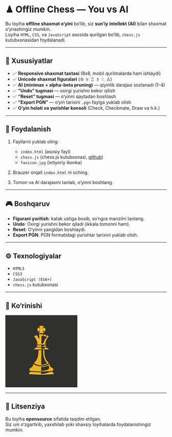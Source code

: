 # ♟ Offline Chess — You vs AI

Bu loyiha **offline shaxmat o‘yini** bo‘lib, siz **sun’iy intellekt (AI)** bilan shaxmat o‘ynashingiz mumkin.  
Loyiha `HTML`, `CSS`, va `JavaScript` asosida qurilgan bo‘lib, `chess.js` kutubxonasidan foydalanadi.

---

## 🚀 Xususiyatlar
- ✅ **Responsive shaxmat taxtasi** (8x8, mobil qurilmalarda ham ishlaydi)  
- ✅ **Unicode shaxmat figuralari** (♔ ♕ ♖ ♗ ♘ ♙)  
- ✅ **AI (minimax + alpha-beta pruning)** — qiyinlik darajasi sozlanadi (1–4)  
- ✅ **“Undo” tugmasi** — oxirgi yurishni bekor qilish  
- ✅ **“Reset” tugmasi** — o‘yinni qaytadan boshlash  
- ✅ **“Export PGN”** — o‘yin tarixini `.pgn` faylga yuklab olish  
- ✅ **O‘yin holati va yurishlar konsoli** (Check, Checkmate, Draw va h.k.)  

---

## 📂 Foydalanish
1. Fayllarni yuklab oling:
   - `index.html` (asosiy fayl)
   - `chess.js` (chess.js kutubxonasi, [github](https://github.com/jhlywa/chess.js))
   - `favicon.jpg` (ixtiyoriy ikonka)

2. Brauzer orqali `index.html` ni oching.  
3. Tomon va AI darajasini tanlab, o‘yinni boshlang.  

---

## 🎮 Boshqaruv
- **Figurani yuritish**: katak ustiga bosib, so‘ngra manzilni tanlang.  
- **Undo**: Oxirgi yurishni bekor qiladi (ikkala tomonni ham).  
- **Reset**: O‘yinni yangidan boshlaydi.  
- **Export PGN**: PGN formatidagi yurishlar tarixini yuklab olish.  

---

## ⚙️ Texnologiyalar
- `HTML5`
- `CSS3`
- `JavaScript (ES6+)`
- `chess.js` kutubxonasi

---

## 📸 Ko‘rinishi
![Chess Board Example](favicon.jpg)

---

## 📝 Litsenziya
Bu loyiha **opensource** sifatida taqdim etilgan.  
Siz uni o‘zgartirib, yaxshilab yoki shaxsiy loyihalarda foydalanishingiz mumkin.  
